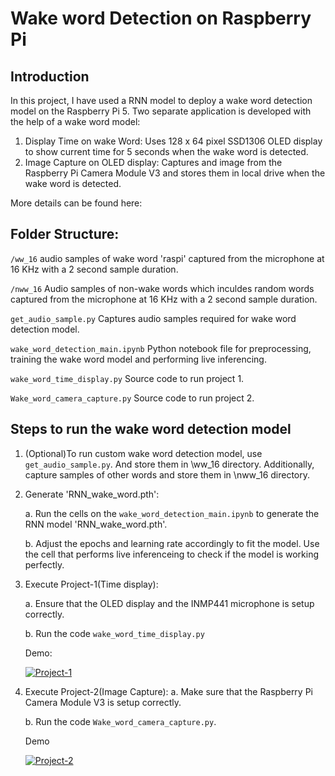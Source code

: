 # Wake word Detection on Raspberry Pi

## Introduction
In this project, I have used a RNN model to deploy a wake word detection model on the Raspberry Pi 5. Two separate application is developed with the help of a wake word model:
1. Display Time on wake Word: Uses 128 x 64 pixel SSD1306 OLED display to show current time for 5 seconds when the wake word is detected.
2. Image Capture on OLED display: Captures and image from the Raspberry Pi Camera Module V3 and stores them in local drive when the wake word is detected.

More details can be found here: 

## Folder Structure:
`/ww_16` audio samples of wake word 'raspi' captured from the microphone at 16 KHz with a 2 second sample duration.

`/nww_16` Audio samples of non-wake words which inculdes random words captured from the microphone at 16 KHz with a 2 second sample duration.

`get_audio_sample.py` Captures audio samples required for wake word detection model.

`wake_word_detection_main.ipynb` Python notebook file for preprocessing, training the wake word model and performing live inferencing.

`wake_word_time_display.py` Source code to run project 1.

`Wake_word_camera_capture.py` Source code to run project 2.


## Steps to run the wake word detection model

1. (Optional)To run custom wake word detection model, use `get_audio_sample.py`. And store them in \ww_16 directory. Additionally, capture samples of other words and store them in \nww_16 directory.
   
2. Generate 'RNN_wake_word.pth':
   
    a. Run the cells on the `wake_word_detection_main.ipynb` to generate the RNN model 'RNN_wake_word.pth'.

    b. Adjust the epochs and learning rate accordingly to fit the model. Use the cell that performs live inferenceing to check if the model is working perfectly.

3. Execute Project-1(Time display):

    a. Ensure that the OLED display and the INMP441 microphone is setup correctly.

    b. Run the code `wake_word_time_display.py`
    
    Demo: 

    [![Project-1](https://img.youtube.com/vi/TjZlh7XeYAc/1.jpg)](https://www.youtube.com/watch?v=TjZlh7XeYAc)

4. Execute Project-2(Image Capture):
   a. Make sure that the Raspberry Pi Camera Module V3 is setup correctly.

   b. Run the code `Wake_word_camera_capture.py`.

    Demo

    [![Project-2](https://img.youtube.com/vi/KbtO2zOsly4/1.jpg)](https://www.youtube.com/watch?v=KbtO2zOsly4)



